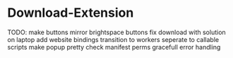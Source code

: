 ﻿# Download-Extension

TODO:
make buttons mirror brightspace buttons
fix download with solution on laptop
add website bindings 
transition to workers 
seperate to callable scripts 
make popup pretty
check manifest perms
gracefull error handling 
